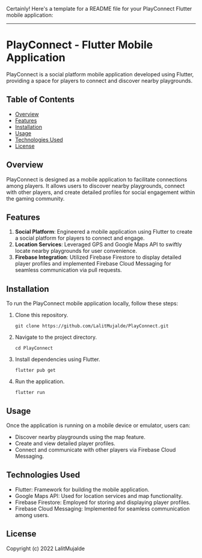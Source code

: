 Certainly! Here's a template for a README file for your PlayConnect Flutter mobile application:

---

# PlayConnect - Flutter Mobile Application

PlayConnect is a social platform mobile application developed using Flutter, providing a space for players to connect and discover nearby playgrounds.

## Table of Contents
- [Overview](#overview)
- [Features](#features)
- [Installation](#installation)
- [Usage](#usage)
- [Technologies Used](#technologies-used)
- [License](#license)

## Overview

PlayConnect is designed as a mobile application to facilitate connections among players. It allows users to discover nearby playgrounds, connect with other players, and create detailed profiles for social engagement within the gaming community.

## Features

1. **Social Platform**: Engineered a mobile application using Flutter to create a social platform for players to connect and engage.
2. **Location Services**: Leveraged GPS and Google Maps API to swiftly locate nearby playgrounds for user convenience.
3. **Firebase Integration**: Utilized Firebase Firestore to display detailed player profiles and implemented Firebase Cloud Messaging for seamless communication via pull requests.

## Installation

To run the PlayConnect mobile application locally, follow these steps:

1. Clone this repository.
   ```
   git clone https://github.com/LalitMujalde/PlayConnect.git
   ```

2. Navigate to the project directory.
   ```
   cd PlayConnect
   ```

3. Install dependencies using Flutter.
   ```
   flutter pub get
   ```

4. Run the application.
   ```
   flutter run
   ```

## Usage

Once the application is running on a mobile device or emulator, users can:
- Discover nearby playgrounds using the map feature.
- Create and view detailed player profiles.
- Connect and communicate with other players via Firebase Cloud Messaging.

## Technologies Used

- Flutter: Framework for building the mobile application.
- Google Maps API: Used for location services and map functionality.
- Firebase Firestore: Employed for storing and displaying player profiles.
- Firebase Cloud Messaging: Implemented for seamless communication among users.

## License

Copyright (c) 2022 LalitMujalde


